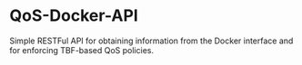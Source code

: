 # QoS-Docker-API
Simple RESTFul API for obtaining information from the Docker interface and for enforcing TBF-based QoS policies.
